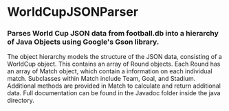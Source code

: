 # WorldCupJSONParser
### Parses World Cup JSON data from football.db into a hierarchy of Java Objects using Google's Gson library.

The object hierarchy models the structure of the JSON data, consisting of a WorldCup object. This contains an array of 
Round objects. Each Round has an array of Match object, which contain a information on each individual match.
Subclasses within Match include Team, Goal, and Stadium. Additional methods are provided in Match to calculate and return
additional data. Full documentation can be found in the Javadoc folder inside the java directory.
